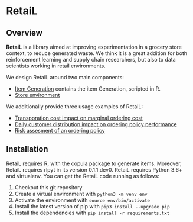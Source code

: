 # RetaiL

## Overview

__RetaiL__ is a library aimed at improving experimentation in a grocery store context, to reduce generated waste. We think it is a great addition for both reinforcement learning and supply chain researchers, but also to data scientists working in retail environments.

We design RetaiL around two main components: 

 * [Item Generation](https://github.com/samijullien/airlab-retail/tree/master/retail/item_generation) contains the item Generation, scripted in R.
 * [Store environment](https://github.com/samijullien/airlab-retail/tree/master/retail/retail.py) 

We additionally provide three usage examples of RetaiL:

 * [Transporation cost impact on marginal ordering cost](Transportation_cost.ipynb)
 * [Daily customer distribution impact on ordering policy performance](Intraday_dist_impact.ipynb)
 * [Risk assesment of an ordering policy](cvar_computation.ipynb)

## Installation

RetaiL requires R, with the copula package to generate items. Moreover, RetaiL requires rlpyt in its version 0.1.1.dev0.
RetaiL requires Python 3.6+ and virtualenv. You can get the RetaiL code running as follows:

1. Checkout this git repository
1. Create a virtual environment with `python3 -m venv env`
1. Activate the environment with `source env/bin/activate`
1. Install the latest version of pip with `pip3 install --upgrade pip`
1. Install the dependencies with `pip install -r requirements.txt`
